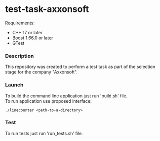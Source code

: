 # test-task-axxonsoft

Requirements:
<ul>
  <li>C++ 17 or later</li>
  <li>Boost 1.66.0 or later</li>
  <li>GTest</li>
</ul>

### Description
This repository was created to perform a test task as part of the selection stage for the company "Axxonsoft".

### Launch
To build the command line application just run 'build.sh' file.  
To run application use proposed interface:  
```
./linecounter <path-to-a-directory>
```

### Test
To run tests just run 'run_tests.sh' file.